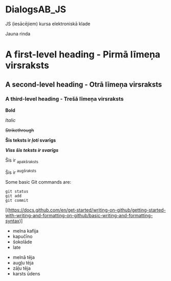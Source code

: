 # DialogsAB_JS
JS (iesācējiem) kursa elektroniskā klade

Jauna rinda  

# A first-level heading - Pirmā līmeņa virsraksts
## A second-level heading - Otrā līmeņa virsraksts
### A third-level heading - Trešā līmeņa virsraksts

**Bold**

*Italic*

~~Strikethrough~~

**Šis teksts ir _ļoti_ svarīgs**

***Viss šis teksts ir svarīgs***

Šis ir <sub>apakšraksts</sub>

Šis ir <sup>augšraksts</sup>

Some basic Git commands are:
```
git status
git add
git commit
```

[(https://docs.github.com/en/get-started/writing-on-github/getting-started-with-writing-and-formatting-on-github/basic-writing-and-formatting-syntax)]  

+ melna kafija  
+ kapučīno  
+ šokolāde  
+ late  
- melnā tēja 
- augļu tēja  
- zāļu tēja 
- karsts ūdens    
